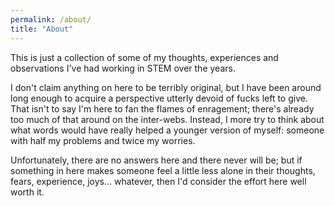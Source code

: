 ```yaml
---
permalink: /about/
title: "About"
---
```


This is just a collection of some of my thoughts, experiences and observations I've had working in STEM over the years. 

I don't claim anything on here to be terribly original, but I have been around long enough to acquire a perspective utterly devoid of fucks left to give. That isn't to say I'm here to fan the flames of enragement; there's already too much of that around on the inter-webs. Instead, I more try to think about what words would have really helped a younger version of myself: someone with half my problems and twice my worries. 

Unfortunately, there are no answers here and there never will be; but if something in here makes someone feel a little less alone in their thoughts, fears, experience, joys... whatever, then I'd consider the effort here well worth it.